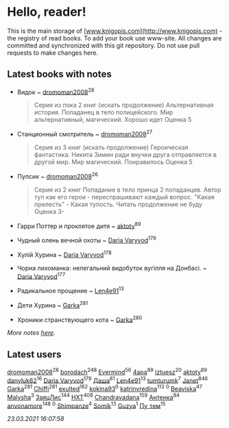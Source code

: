 # Hello, reader!
This is the main storage of [www.knigopis.com](http://www.knigopis.com) - the registry of read books.
To add your book use www-site. All changes are committed and synchronized with this git repository.
Do not use pull requests to make changes here.


## Latest books with notes
* Видок ~ [dromoman2008](users/444/44461886-yandex)<sup>28</sup>
    > Серия из пока 2 книг (искать продолжение)
    > Альтернативная история. Попаданец в тело полицейского. Мир альтернативный, магический. Хорошо идет
    > Оценка 5

* Станционный смотритель ~ [dromoman2008](users/444/44461886-yandex)<sup>27</sup>
    > Серия из 3 книг (искать продолжение)
    > Героическая фантастика. Никита Зимин ради внучки друга отправляется в другой мир. Мир магический. Понравилось
    > Оценка 5

* Пупсик ~ [dromoman2008](users/444/44461886-yandex)<sup>26</sup>
    > Серия из 2 книг
    > Попадание в тело принца 2 попаданцев. Автор туп как его герои - переспрашивают каждый вопрос. "Какая прелесть" - Какая тупость. Читать продолжение не буду
    > Оценка 3-

* Гарри Поттер и проклятое дитя ~ [aktoty](users/275/275766107-vkontakte)<sup>89</sup>

* Чудный олень вечной охоты ~ [Daria Varyvod](users/829/829893410524253-facebook)<sup>179</sup>

* Хулій Хурина ~ [Daria Varyvod](users/829/829893410524253-facebook)<sup>178</sup>

* Чорна лихоманка: нелегальний видобуток вугілля на Донбасі. ~ [Daria Varyvod](users/829/829893410524253-facebook)<sup>177</sup>

* Радикальное прощение ~ [Len4e91](users/254/254448176-yandex)<sup>13</sup>

* Дети Хурина ~ [Garka](users/115/115753719718250012620-google)<sup>281</sup>

* Хроники странствующего кота ~ [Garka](users/115/115753719718250012620-google)<sup>280</sup>


_More notes [here](latest_books_with_notes.md)._


## Latest users
[dromoman2008](users/444/44461886-yandex)<sup>28</sup> 
[borodach](users/157/15706320-vkontakte)<sup>248</sup> 
[Evermind](users/302/302928912-vkontakte)<sup>56</sup> 
[4apa](users/117/117392596378069249667-google)<sup>89</sup> 
[iztuesz](users/100/100877468102766148730-google)<sup>20</sup> 
[aktoty](users/275/275766107-vkontakte)<sup>89</sup> 
[danyluk62](users/374/374149854-vkontakte)<sup>16</sup> 
[Daria Varyvod](users/829/829893410524253-facebook)<sup>179</sup> 
[Даша](users/334/334696193054530347-mailru)<sup>61</sup> 
[Len4e91](users/254/254448176-yandex)<sup>13</sup> 
[tumturumk](users/135/135685382-vkontakte)<sup>7</sup> 
[Janet](users/108/108113656204404967440-google)<sup>846</sup> 
[Garka](users/115/115753719718250012620-google)<sup>281</sup> 
[Chiffi](users/105/105831994080785626680-google)<sup>281</sup> 
[exulted](users/100/100599204551896265722-google)<sup>162</sup> 
[kokina93](users/210/210927617-yandex)<sup>0</sup> 
[katrinvredina](users/233/2336755-vkontakte)<sup>113</sup> 
[](users/105/105362923714442300619-google)<sup>0</sup> 
[Beaviska](users/102/10202544960024508-facebook)<sup>47</sup> 
[Malysha](users/412/4129490930435358-facebook)<sup>3</sup> 
[ЗаяцЛис](users/112/112388384595246311466-google)<sup>144</sup> 
[HXT](users/100/100002563462782-facebook)<sup>408</sup> 
[Chandravadana](users/105/105866022348292919948-google)<sup>159</sup> 
[Антенка](users/118/118158645037334943900-google)<sup>84</sup> 
[anvonamore](users/595/5957175-vkontakte)<sup>148</sup> 
[](users/234/234992147-vkontakte)<sup>0</sup> 
[Shimpanze](users/108/108324375224819470216-google)<sup>4</sup> 
[Somik](users/100/100006761945842-facebook)<sup>13</sup> 
[Guzya](users/819/819285468208720-facebook)<sup>1</sup> 
[Пу_тем](users/344/3448154788585127-facebook)<sup>15</sup> 


_23.03.2021 16:07:58_
